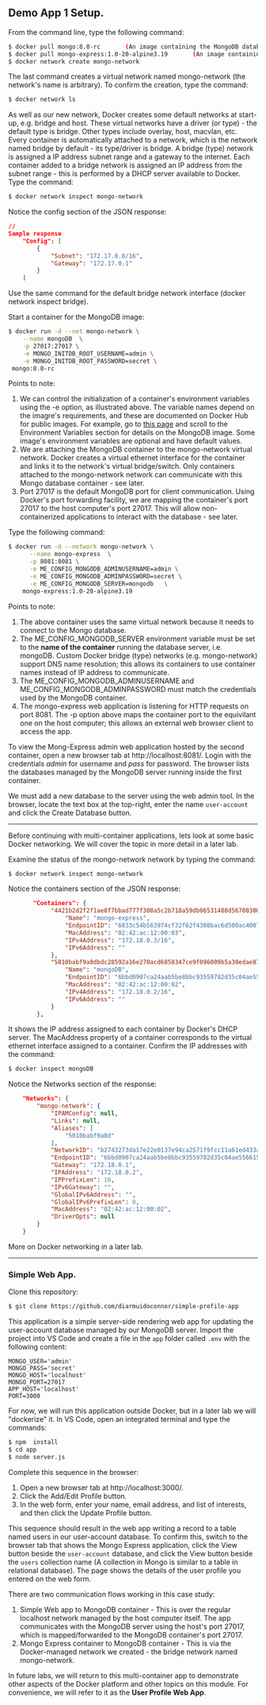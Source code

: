 ## Demo App 1 Setup.

From the command line, type the following command:
~~~bash
$ docker pull mongo:8.0-rc       (An image containing the MongoDB database server)
$ docker pull mongo-express:1.0-20-alpine3.19       (An image containing a web-based MongoDB admin application)
$ docker network create mongo-network
~~~
The last command creates a virtual network named mongo-network (the network's name is arbitrary). To confirm the creation, type the command:
~~~bash
$ docker network ls
~~~
As well as our new network, Docker creates some default networks at start-up, e.g. bridge and host. These virtual networks have a driver (or type) - the default type is bridge. Other types include overlay, host, macvlan, etc. Every container is automatically attached to a network, which is the network named bridge by default - its type/driver is bridge. A bridge (type) network is assigned a IP address subnet range and a gateway to the internet. Each container added to a bridge network is assigned an IP address from the subnet range - this is performed by a DHCP server available to Docker. Type the command:
~~~bash
$ docker network inspect mongo-network
~~~
Notice the config section of the JSON response:
~~~json
// 
Sample response
    "Config": [
        {
            "Subnet": "172.17.0.0/16",
            "Gateway": "172.17.0.1"
        }
    ]
~~~
Use the same command for the default bridge network interface (docker network inspect bridge).

Start a container for the MongoDB image:
~~~bash
$ docker run -d --net mongo-network \
    --name mongoDB  \
    -p 27017:27017 \
    -e MONGO_INITDB_ROOT_USERNAME=admin \
    -e MONGO_INITDB_ROOT_PASSWORD=secret \
 mongo:8.0-rc
~~~
Points to note:
1. We can control the initialization of a container's environment variables using the -e option, as illustrated above. The variable names depend on the imagre's requirements, and these are documented on Docker Hub for public images. For example, go to [this page][mongov] and scroll to the Environment Variables section for details on the MongoDB image. Some image's environment variables are optional and have default values.
1. We are attaching the MongoDB container to the mongo-network virtual network. Docker creates a virtual ethernet interface for the container and links it to the network's virtual bridge/switch. Only containers attached to the  mongo-network network can communicate with this Mongo database container - see later.
1. Port 27017 is the default MongoDB port for client communication. Using Docker's port forwarding facility, we are mapping the container's port 27017 to the host computer's port 27017. This will allow non-containerized applications to interact with the database - see later.

Type the following command:
~~~bash
$ docker run -d --network mongo-network \
      --name mongo-express  \
      -p 8081:8081 \
      -e ME_CONFIG_MONGODB_ADMINUSERNAME=admin \
      -e ME_CONFIG_MONGODB_ADMINPASSWORD=secret \
      -e ME_CONFIG_MONGODB_SERVER=mongodb   \
    mongo-express:1.0-20-alpine3.19
~~~
Points to note:

1. The above container uses the same virtual network because it needs to connect to the Mongo database.
1. The ME_CONFIG_MONGODB_SERVER environment variable must be set to the __name of the container__ running the database server, i.e. mongoDB. Custom Docker bridge (type) networks (e.g. mongo-network) support DNS name resolution; this allows its containers to use container names instead of IP address to communicate. 
1. The ME_CONFIG_MONGODB_ADMINUSERNAME and ME_CONFIG_MONGODB_ADMINPASSWORD must match the credentials used by the MongoDB container. 
1. The mongo-express web application is listening for HTTP requests on port 8081. The -p option above maps the container port to the equivilant one on the host computer; this allows an external  web browser client to access the app.

To view the Mong-Express admin web application hosted by the second container, open a new browser tab at http://localhost:8081/. Login with the credentials *admin* for username and *pass* for password. The browser lists the databases managed by the MongoDB server running inside the first container. 

We must add a new database to the server using the web admin tool. In the browser, locate the text box at the top-right, enter the name `user-account` and click the Create Database button. 

------------------------------------

Before continuing with multi-container applications, lets look at some basic Docker networking. We will cover the topic in more detail in a later lab.

Examine the status of the mongo-network network by typing the command:
~~~bash
$ docker network inspect mongo-network
~~~
Notice the containers section of the JSON response:
~~~json
       "Containers": {
            "4421b2d2f2f1ae8f7bbad777f308a5c2b718a59db06531488d567083004a5ea5": {
                "Name": "mongo-express",
                "EndpointID": "6833c54b563974cf32f62f4308bac6d500ac40078cd4425384a3b5834a8c8d86",
                "MacAddress": "02:42:ac:12:00:03",
                "IPv4Address": "172.18.0.3/16",
                "IPv6Address": ""
            },
            "5010babf9a8dbdc28592a16e270acd6858347ce9f096009b5a30edae87bbc8a4": {
                "Name": "mongoDB",
                "EndpointID": "6bbd0907ca24aab5be8bbc93559782d35c04ae5566155d0116e4edd569061cd6",
                "MacAddress": "02:42:ac:12:00:02",
                "IPv4Address": "172.18.0.2/16",
                "IPv6Address": ""
            }
        },
~~~
It shows the IP address assigned to each container by Docker's DHCP server. The MacAddress property of a container corresponds to the virtual ethernet interface assigned to a container. Confirm the IP addresses with the command:
~~~bash
$ docker inspect mongoDB
~~~
Notice the Networks section of the response:
~~~json
    "Networks": {
        "mongo-network": {
            "IPAMConfig": null,
            "Links": null,
            "Aliases": [
                "5010babf9a8d"
            ],
            "NetworkID": "b2743273da17e22e0137e94ca2571f9fcc11a61ed433a1714c734071fbe585d7",
            "EndpointID": "6bbd0907ca24aab5be8bbc93559782d35c04ae5566155d0116e4edd569061cd6",
            "Gateway": "172.18.0.1",
            "IPAddress": "172.18.0.2",
            "IPPrefixLen": 16,
            "IPv6Gateway": "",
            "GlobalIPv6Address": "",
            "GlobalIPv6PrefixLen": 0,
            "MacAddress": "02:42:ac:12:00:02",
            "DriverOpts": null
        }
    }
~~~
More on Docker networking in a later lab. 

------------------------------------------

### Simple Web App.

Clone this repository:
~~~bash
$ git clone https://github.com/diarmuidoconnor/simple-profile-app
~~~
This application is a simple server-side rendering web app for updating the user-account database managed by our MongoDB server. Import the project into VS Code and create a file in the `app` folder called `.env` with the following content:
~~~
MONGO_USER='admin' 
MONGO_PASS='secret' 
MONGO_HOST='localhost'
MONGO_PORT=27017 
APP_HOST='localhost'
PORT=3000
~~~
For now, we will run this application outside Docker, but in a later lab we will "dockerize" it. In VS Code, open an integrated terminal and type the commands:
~~~bash
$ npm  install
$ cd app
$ node server.js
~~~
Complete this sequence in the browser:
1. Open a new browser tab at http://localhost:3000/. 
1. Click the Add/Edit Profile button. 
1. In the web form, enter your name, email address, and list of interests, and then click the Update Profile button. 

This sequence should result in the web app writing a record to a table named users in our user-account database. To confirm this, switch to the browser tab that shows the Mongo Express application, click the View button beside the `user-account` database, and click the View button beside the `users` collection name (A collection in Mongo is similar to a table in relational database). The page shows the details of the user profile you entered on the web form. 

There are two communication flows working in this case study:

1. Simple Web app to MongoDB container - This is over the regular localhost network managed by the host computer itself. The app communicates with the MongoDB server using the host's port 27017, which is mapped/forwarded to the MongoDB container's port 27017. 
1. Mongo Express container to MongoDB container - This is via the Docker-managed network we created - the bridge network named mongo-network.

In future labs, we will return to this multi-container app to demonstrate other aspects of the Docker platform and other topics on this module. For convenience, we will refer to it as the __User Profile Web App__.


[mongov]: https://hub.docker.com/_/mongo